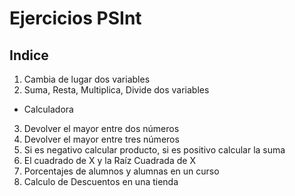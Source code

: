 # Ejercicios PSInt

## Indice

1. Cambia de lugar dos variables
2. Suma, Resta, Multiplica, Divide dos variables
  * Calculadora
3. Devolver el mayor entre dos números
4. Devolver el mayor entre tres números
5. Si es negativo calcular producto, si es positivo calcular la suma
6. El cuadrado de X y la Raíz Cuadrada de X
7. Porcentajes de alumnos y alumnas en un curso
8. Calculo de Descuentos en una tienda